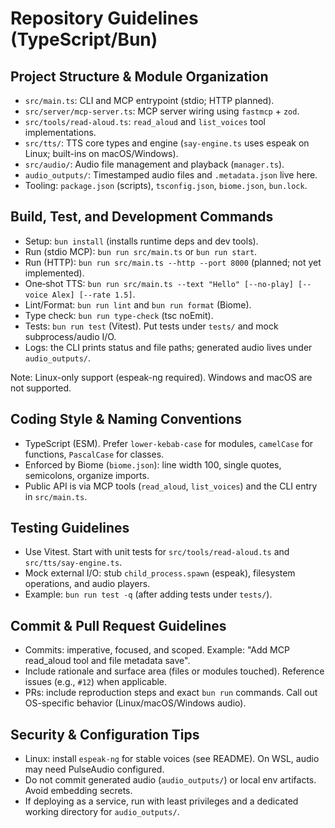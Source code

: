 # Repository Guidelines (TypeScript/Bun)

## Project Structure & Module Organization
- `src/main.ts`: CLI and MCP entrypoint (stdio; HTTP planned).
- `src/server/mcp-server.ts`: MCP server wiring using `fastmcp` + `zod`.
- `src/tools/read-aloud.ts`: `read_aloud` and `list_voices` tool implementations.
- `src/tts/`: TTS core types and engine (`say-engine.ts` uses espeak on Linux; built-ins on macOS/Windows).
- `src/audio/`: Audio file management and playback (`manager.ts`).
- `audio_outputs/`: Timestamped audio files and `.metadata.json` live here.
- Tooling: `package.json` (scripts), `tsconfig.json`, `biome.json`, `bun.lock`.

## Build, Test, and Development Commands
- Setup: `bun install` (installs runtime deps and dev tools).
- Run (stdio MCP): `bun run src/main.ts` or `bun run start`.
- Run (HTTP): `bun run src/main.ts --http --port 8000` (planned; not yet implemented).
- One‑shot TTS: `bun run src/main.ts --text "Hello" [--no-play] [--voice Alex] [--rate 1.5]`.
- Lint/Format: `bun run lint` and `bun run format` (Biome).
- Type check: `bun run type-check` (tsc noEmit).
- Tests: `bun run test` (Vitest). Put tests under `tests/` and mock subprocess/audio I/O.
- Logs: the CLI prints status and file paths; generated audio lives under `audio_outputs/`.

Note: Linux-only support (espeak-ng required). Windows and macOS are not supported.

## Coding Style & Naming Conventions
- TypeScript (ESM). Prefer `lower-kebab-case` for modules, `camelCase` for functions, `PascalCase` for classes.
- Enforced by Biome (`biome.json`): line width 100, single quotes, semicolons, organize imports.
- Public API is via MCP tools (`read_aloud`, `list_voices`) and the CLI entry in `src/main.ts`.

## Testing Guidelines
- Use Vitest. Start with unit tests for `src/tools/read-aloud.ts` and `src/tts/say-engine.ts`.
- Mock external I/O: stub `child_process.spawn` (espeak), filesystem operations, and audio players.
- Example: `bun run test -q` (after adding tests under `tests/`).

## Commit & Pull Request Guidelines
- Commits: imperative, focused, and scoped. Example: "Add MCP read_aloud tool and file metadata save".
- Include rationale and surface area (files or modules touched). Reference issues (e.g., `#12`) when applicable.
- PRs: include reproduction steps and exact `bun run` commands. Call out OS-specific behavior (Linux/macOS/Windows audio).

## Security & Configuration Tips
- Linux: install `espeak-ng` for stable voices (see README). On WSL, audio may need PulseAudio configured.
- Do not commit generated audio (`audio_outputs/`) or local env artifacts. Avoid embedding secrets.
- If deploying as a service, run with least privileges and a dedicated working directory for `audio_outputs/`.
